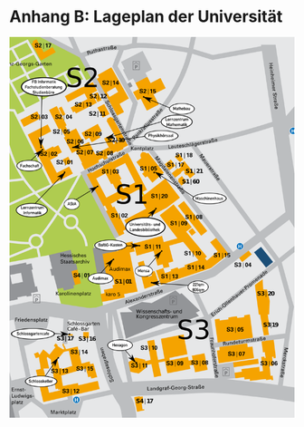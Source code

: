 # Anhang B: Lageplan der Universität

<img class="full-size" src="../\_res/img/lageplan_mit_markierungen.png">
